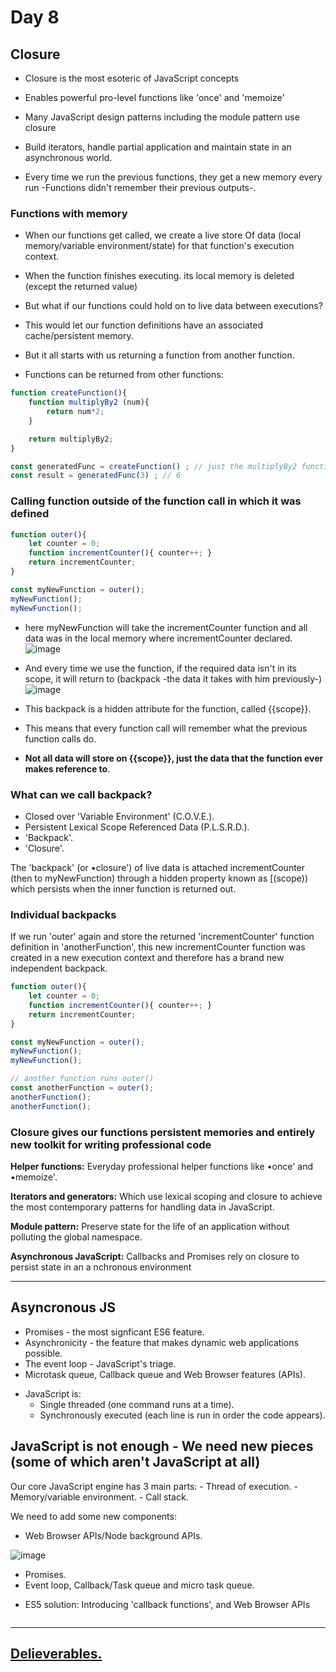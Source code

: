 <h1>Day 8</h1>

<h2>Closure</h2>

- Closure is the most esoteric of JavaScript concepts
- Enables powerful pro-level functions like 'once' and 'memoize'
- Many JavaScript design patterns including the module pattern use closure
- Build iterators, handle partial application and maintain state in an asynchronous world.

- Every time we run the previous functions, they get a new memory every run -Functions didn't remember their previous outputs-.

<h3>Functions with memory</h3>

- When our functions get called, we create a live store Of data (local memory/variable environment/state) for that function's execution context.
- When the function finishes executing. its local memory is deleted (except the returned value)
- But what if our functions could hold on to live data between executions? 
- This would let our function definitions have an associated cache/persistent memory.
- But it all starts with us returning a function from another function.

- Functions can be returned from other functions:

```javascript
function createFunction(){
    function multiplyBy2 (num){
        return num*2;
    }

    return multiplyBy2;
}

const generatedFunc = createFunction() ; // just the multiplyBy2 function body will return from above function.
const result = generatedFunc(3) ; // 6

```

<h3>Calling function outside of the function call in which it was defined</h3>

```javascript
function outer(){
    let counter = 0;
    function incrementCounter(){ counter++; }
    return incrementCounter;
}

const myNewFunction = outer();
myNewFunction();
myNewFunction();
```

- here myNewFunction will take the incrementCounter function and all data was in the local memory where incrementCounter declared.
![image](https://github.com/AymanAttili/Mastering-JavaScript-in-20-Days/assets/96499629/fdf66326-aa8b-49e1-9847-731542156126)

- And every time we use the function, if the required data isn't in its scope, it will return to (backpack -the data it takes with him previously-)
![image](https://github.com/AymanAttili/Mastering-JavaScript-in-20-Days/assets/96499629/4a6d1e17-b6b6-4d4b-85db-f382ec413b39)

- This backpack is a hidden attribute for the function, called {{scope}}.
- This means that every function call will remember what the previous function calls do.
- **Not all data will store on {{scope}}, just the data that the function ever makes reference to**.

<h3>What can we call backpack?</h3>

- Closed over 'Variable Environment' (C.O.V.E.).
- Persistent Lexical Scope Referenced Data (P.L.S.R.D.).
- 'Backpack'. 
- 'Closure'.

The 'backpack' (or •closure') of live data is attached incrementCounter (then to myNewFunction) through a hidden property known as [(scope)) which persists when the inner function is returned out. 


### **Individual backpacks**
If we run 'outer' again and store the returned 'incrementCounter' function definition in 'anotherFunction', this new incrementCounter function was created in a new execution context and therefore has a brand new independent backpack.

```javascript
function outer(){
    let counter = 0;
    function incrementCounter(){ counter++; }
    return incrementCounter;
}

const myNewFunction = outer();
myNewFunction();
myNewFunction();

// another function runs outer()
const anotherFunction = outer();
anotherFunction();
anotherFunction();
```

<h3>Closure gives our functions persistent memories and entirely new toolkit for writing professional code</h3>

**Helper functions:** Everyday professional helper functions like •once' and •memoize'.

**Iterators and generators:** Which use lexical scoping and closure to achieve the most contemporary patterns for handling data in JavaScript.

**Module pattern:** Preserve state for the life of an application without polluting the global namespace.

**Asynchronous JavaScript:** Callbacks and Promises rely on closure to persist state in an a nchronous environment

<hr>

<h2>Asyncronous JS</h2>

- Promises - the most signficant ES6 feature.
- Asynchronicity - the feature that makes dynamic web applications possible.
- The event loop - JavaScript's triage.
- Microtask queue, Callback queue and Web Browser features (APIs).

* JavaScript is:
    - Single threaded (one command runs at a time).
    - Synchronously executed (each line is run in order the code appears).
 
## JavaScript is not enough - We need new pieces (some of which aren't JavaScript at all)

Our core JavaScript engine has 3 main parts:
    - Thread of execution.
    - Memory/variable environment.
    - Call stack.

We need to add some new components:

- Web Browser APIs/Node background APIs.

![image](https://github.com/AymanAttili/Mastering-JavaScript-in-20-Days/assets/96499629/e37cff84-c4a0-41be-8d5b-2283c4e5150f)

- Promises.
- Event loop, Callback/Task queue and micro task queue.


* ES5 solution: Introducing 'callback functions', and Web Browser APIs


```javascript

```
<hr>

## [Delieverables.](https://github.com/AymanAttili/Mastering-JavaScript-in-20-Days/blob/main/Delieverables/Day8.md)
